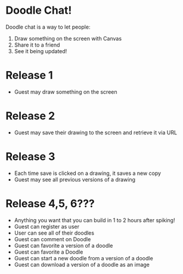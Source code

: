 # Doodle Chat!
Doodle chat is a way to let people:

1. Draw something on the screen with Canvas
2. Share it to a friend
3. See it being updated!

# Release 1

* Guest may draw something on the screen

# Release 2

* Guest may save their drawing to the screen and retrieve it via URL

# Release 3

* Each time save is clicked on a drawing, it saves a new copy
* Guest may see all previous versions of a drawing

# Release 4,5, 6???

* Anything you want that you can build in 1 to 2 hours after spiking!
* Guest can register as user
* User can see all of their doodles
* Guest can comment on Doodle
* Guest can favorite a version of a doodle
* Guest can favorite a Doodle
* Guest can start a new doodle from a version of a doodle
* Guest can download a version of a doodle as an image
